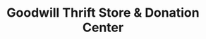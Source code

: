 ---
title: "Goodwill Thrift Store & Donation Center"
url: /edmond/goodwill-thrift-store-and-donation-center-west-danforth-road/
shop: charity
---